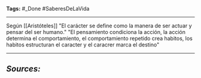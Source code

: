 **Tags:** #_Done 
#SaberesDeLaVida
- - -
Según [[Aristóteles]] "El carácter se define como la manera de ser actuar y pensar del ser humano."  "El pensamiento condiciona la acción, la acción determina el comportamiento, el comportamiento repetido crea habitos, los habitos estructuran el caracter y el caracrer marca el destino"
- - - 
## ***Sources:***
